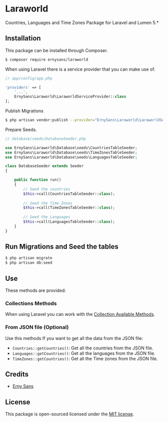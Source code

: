 # Laraworld
Countries, Languages and Time Zones Package for Laravel and Lumen 5.*

## Installation
This package can be installed through Composer.

```bash
$ composer require ernysans/laraworld
```

When using Laravel there is a service provider that you can make use of.

```php
// app/config/app.php

'providers' => [
    '...',
    ErnySans\Laraworld\LaraworldServiceProvider::class
];
```

Publish Migrations

```bash
$ php artisan vendor:publish --provider="ErnySans\Laraworld\LaraworldServiceProvider"
```

Prepare Seeds.

```php
// database/seeds/DatabaseSeeder.php

use ErnySans\Laraworld\Database\seeds\CountriesTableSeeder;
use ErnySans\Laraworld\Database\seeds\TimeZonesTableSeeder;
use ErnySans\Laraworld\Database\seeds\LanguagesTableSeeder;

class DatabaseSeeder extends Seeder
{

    public function run()
    {
        // Seed the countries
        $this->call(CountriesTableSeeder::class);
    
        // Seed the Time Zones
        $this->call(TimeZonesTableSeeder::class);
    
        // Seed the Languages
        $this->call(LanguagesTableSeeder::class);
    }
}
```
## Run Migrations and Seed the tables
```bash
$ php artisan migrate
$ php artisan db:seed
```
## Use
These methods are provided:

### Collections Methods
When using Laravel you can work with the [Collection Available Methods](https://laravel.com/docs/master/collections).

### From JSON file (Optional)
Use this methods If you want to get all the data from the JSON file:

* `Countries::getCountries()`: Get all the countries from the JSON file.
* `Languages::getCountries()`: Get all the languages from the JSON file.
* `TimeZones::getCountries()`: Get all the Time zones from the JSON file.

## Credits

- [Erny Sans](http://erny.co)

## License
This package is open-sourced licensed under the [MIT license](http://opensource.org/licenses/MIT).